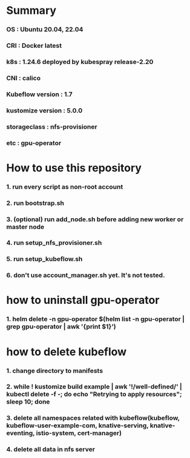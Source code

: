 # Summary
### OS : Ubuntu 20.04, 22.04
### CRI : Docker latest
### k8s : 1.24.6 deployed by kubespray release-2.20
### CNI : calico
### Kubeflow version : 1.7
### kustomize version : 5.0.0
### storageclass : nfs-provisioner
### etc : gpu-operator
#
# How to use this repository
### 1. run every script as non-root account
### 2. run bootstrap.sh
### 3. (optional) run add_node.sh before adding new worker or master node
### 4. run setup_nfs_provisioner.sh
### 5. run setup_kubeflow.sh
### 6. don't use account_manager.sh yet. It's not tested.
#
# how to uninstall gpu-operator
### 1. helm delete -n gpu-operator $(helm list -n gpu-operator | grep gpu-operator | awk '{print $1}')
#
# how to delete kubeflow
### 1. change directory to manifests
### 2. while ! kustomize build example | awk '!/well-defined/' | kubectl delete -f -; do echo "Retrying to apply resources"; sleep 10; done
### 3. delete all namespaces related with kubeflow(kubeflow, kubeflow-user-example-com, knative-serving, knative-eventing, istio-system, cert-manager)
### 4. delete all data in nfs server
